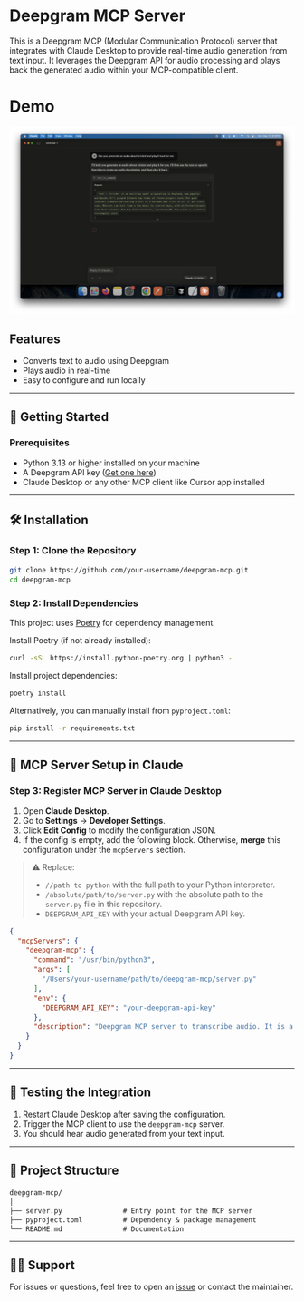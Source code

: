 # Deepgram MCP Server

This is a Deepgram MCP (Modular Communication Protocol) server that integrates with Claude Desktop to provide real-time audio generation from text input. It leverages the Deepgram API for audio processing and plays back the generated audio within your MCP-compatible client.

# Demo
[![Watch the video](demo_thumbnail.png)](https://youtu.be/DOaWAJMbw3o)


## Features

- Converts text to audio using Deepgram
- Plays audio in real-time 
- Easy to configure and run locally

---

## 🚀 Getting Started

### Prerequisites

- Python 3.13 or higher installed on your machine
- A Deepgram API key ([Get one here](https://developers.deepgram.com/))
- Claude Desktop or any other MCP client like Cursor app installed

---

## 🛠️ Installation

### Step 1: Clone the Repository

```bash
git clone https://github.com/your-username/deepgram-mcp.git
cd deepgram-mcp
```

### Step 2: Install Dependencies

This project uses [Poetry](https://python-poetry.org/) for dependency management.

Install Poetry (if not already installed):

```bash
curl -sSL https://install.python-poetry.org | python3 -
```

Install project dependencies:

```bash
poetry install
```

Alternatively, you can manually install from `pyproject.toml`:

```bash
pip install -r requirements.txt
```

---

## 🧩 MCP Server Setup in Claude

### Step 3: Register MCP Server in Claude Desktop

1. Open **Claude Desktop**.
2. Go to **Settings** → **Developer Settings**.
3. Click **Edit Config** to modify the configuration JSON.
4. If the config is empty, add the following block. Otherwise, **merge** this configuration under the `mcpServers` section.

> ⚠️ Replace:
> - `//path to python` with the full path to your Python interpreter.
> - `/absolute/path/to/server.py` with the absolute path to the `server.py` file in this repository.
> - `DEEPGRAM_API_KEY` with your actual Deepgram API key.

```json
{
  "mcpServers": {
    "deepgram-mcp": {
      "command": "/usr/bin/python3",
      "args": [
        "/Users/your-username/path/to/deepgram-mcp/server.py"
      ],
      "env": {
        "DEEPGRAM_API_KEY": "your-deepgram-api-key"
      },
      "description": "Deepgram MCP server to transcribe audio. It is a STT server that uses the Deepgram API to transcribe audio."
    }
  }
}
```

---

## 🧪 Testing the Integration

1. Restart Claude Desktop after saving the configuration.
2. Trigger the MCP client to use the `deepgram-mcp` server.
3. You should hear audio generated from your text input.

---

## 📁 Project Structure

```
deepgram-mcp/
│
├── server.py               # Entry point for the MCP server
├── pyproject.toml          # Dependency & package management
└── README.md               # Documentation
```

---

## 🙋‍♂️ Support

For issues or questions, feel free to open an [issue](https://github.com/your-username/deepgram-mcp/issues) or contact the maintainer.
